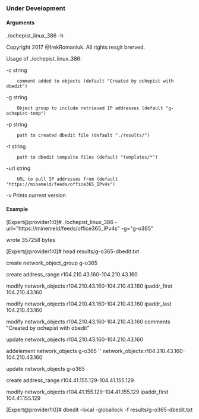 
### Under Development 

#### Arguments

 ./ochepist_linux_386 -h

Copyright 2017 @IrekRomaniuk. All rights resgit brerved.

Usage of ./ochepist_linux_386:

  -c string

        comment added to objects (default "Created by ochepist with dbedit")

  -g string

        Object group to include retrieved IP addresses (default "g-ochepist-temp")

  -p string

        path to created dbedit file (default "./results/")

  -t string

        path to dbedit tempalte files (default "templates/*")

  -url string

        URL to pull IP addresses from (default "https://minemeld/feeds/office365_IPv4s")

  -v    Prints current version

#### Example

[Expert@provider1:0]# ./ochepist_linux_386 -url="https://minemeld/feeds/office365_IPv4s" -g="g-o365"

wrote 357258 bytes

[Expert@provider1:0]# head results/g-o365-dbedit.txt 

create network_object_group g-o365

create address_range r104.210.43.160-104.210.43.160

modify network_objects r104.210.43.160-104.210.43.160 ipaddr_first 104.210.43.160

modify network_objects r104.210.43.160-104.210.43.160 ipaddr_last 104.210.43.160

modify network_objects r104.210.43.160-104.210.43.160 comments "Created by ochepist with dbedit"

update network_objects r104.210.43.160-104.210.43.160

addelement network_objects g-o365 '' network_objects:r104.210.43.160-104.210.43.160

update network_objects g-o365

create address_range r104.41.155.129-104.41.155.129

modify network_objects r104.41.155.129-104.41.155.129 ipaddr_first 104.41.155.129

[Expert@provider1:0]# dbedit -local -globallock -f results/g-o365-dbedit.txt
